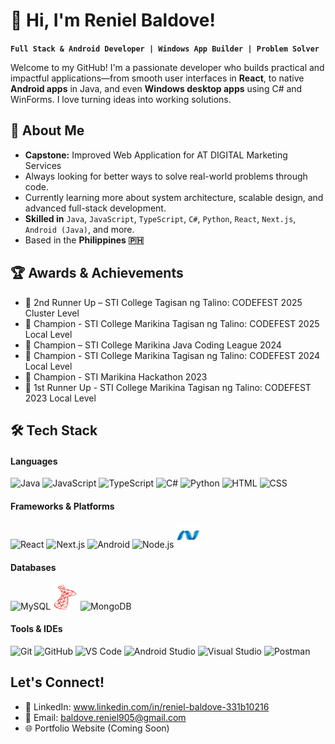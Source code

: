 # 👋 Hi, I'm Reniel Baldove!

**`Full Stack & Android Developer | Windows App Builder | Problem Solver`**

Welcome to my GitHub! I'm a passionate developer who builds practical and impactful applications—from smooth user interfaces in **React**, to native **Android apps** in Java, and even **Windows desktop apps** using C# and WinForms. I love turning ideas into working solutions.


## 🚀 About Me
- **Capstone:** Improved Web Application for AT DIGITAL Marketing Services
- Always looking for better ways to solve real-world problems through code.
- Currently learning more about system architecture, scalable design, and advanced full-stack development.
- **Skilled in** `Java`, `JavaScript`, `TypeScript`, `C#`, `Python`, `React`, `Next.js`, `Android (Java)`, and more.
- Based in the **Philippines 🇵🇭**

## 🏆 Awards & Achievements

- 🥈 2nd Runner Up – STI College Tagisan ng Talino: CODEFEST 2025 Cluster Level
- 🏅 Champion - STI College Marikina Tagisan ng Talino: CODEFEST 2025 Local Level
- 🏅 Champion – STI College Marikina Java Coding League 2024
- 🏅 Champion - STI College Marikina Tagisan ng Talino: CODEFEST 2024 Local Level
- 🏅 Champion - STI Marikina Hackathon 2023
- 🥇 1st Runner Up - STI College Marikina Tagisan ng Talino: CODEFEST 2023 Local Level

## 🛠 Tech Stack

#### Languages
<p align="left">
  <img src="https://cdn.jsdelivr.net/gh/devicons/devicon/icons/java/java-original.svg" width="40" height="40" alt="Java"/>
  <img src="https://cdn.jsdelivr.net/gh/devicons/devicon/icons/javascript/javascript-original.svg" width="40" height="40" alt="JavaScript"/>
  <img src="https://cdn.jsdelivr.net/gh/devicons/devicon/icons/typescript/typescript-original.svg" width="40" height="40" alt="TypeScript"/>
  <img src="https://cdn.jsdelivr.net/gh/devicons/devicon/icons/csharp/csharp-original.svg" width="40" height="40" alt="C#"/>
  <img src="https://cdn.jsdelivr.net/gh/devicons/devicon/icons/python/python-original.svg" width="40" height="40" alt="Python"/>
  <img src="https://cdn.jsdelivr.net/gh/devicons/devicon/icons/html5/html5-original.svg" width="40" height="40" alt="HTML"/>
  <img src="https://cdn.jsdelivr.net/gh/devicons/devicon/icons/css3/css3-original.svg" width="40" height="40" alt="CSS"/>
</p>

#### Frameworks & Platforms
<p align="left">
  <img src="https://cdn.jsdelivr.net/gh/devicons/devicon/icons/react/react-original.svg" width="40" height="40" alt="React"/>
  <img src="https://cdn.jsdelivr.net/gh/devicons/devicon/icons/nextjs/nextjs-original-wordmark.svg" width="40" height="40" alt="Next.js"/>
  <img src="https://cdn.jsdelivr.net/gh/devicons/devicon/icons/android/android-original.svg" width="40" height="40" alt="Android"/>
  <img src="https://cdn.jsdelivr.net/gh/devicons/devicon/icons/nodejs/nodejs-original.svg" width="40" height="40" alt="Node.js"/>
  <img src="https://raw.githubusercontent.com/devicons/devicon/master/icons/dot-net/dot-net-original.svg" width="40" height="40" alt=".NET"/>
</p>

#### Databases
<p align="left">
  <img src="https://cdn.jsdelivr.net/gh/devicons/devicon/icons/mysql/mysql-original.svg" width="40" height="40" alt="MySQL"/>
  <img src="https://raw.githubusercontent.com/devicons/devicon/master/icons/microsoftsqlserver/microsoftsqlserver-plain.svg" width="40" height="40" alt="MSSQL"/>
  <img src="https://cdn.jsdelivr.net/gh/devicons/devicon/icons/mongodb/mongodb-original.svg" width="40" height="40" alt="MongoDB"/>
</p>

#### Tools & IDEs
<p align="left">
  <img src="https://cdn.jsdelivr.net/gh/devicons/devicon/icons/git/git-original.svg" width="40" height="40" alt="Git"/>
  <img src="https://cdn.jsdelivr.net/gh/devicons/devicon/icons/github/github-original.svg" width="40" height="40" alt="GitHub"/>
  <img src="https://cdn.jsdelivr.net/gh/devicons/devicon/icons/vscode/vscode-original.svg" width="40" height="40" alt="VS Code"/>
  <img src="https://cdn.jsdelivr.net/gh/devicons/devicon/icons/androidstudio/androidstudio-original.svg" width="40" height="40" alt="Android Studio"/>
  <img src="https://cdn.jsdelivr.net/gh/devicons/devicon/icons/visualstudio/visualstudio-plain.svg" width="40" height="40" alt="Visual Studio"/>
  <img src="https://cdn.jsdelivr.net/gh/devicons/devicon/icons/postman/postman-original.svg" width="40" height="40" alt="Postman"/>
</p>

## Let's Connect!
- 💼 LinkedIn: www.linkedin.com/in/reniel-baldove-331b10216
- 📧 Email: baldove.reniel905@gmail.com
- 🌐 Portfolio Website (Coming Soon)
